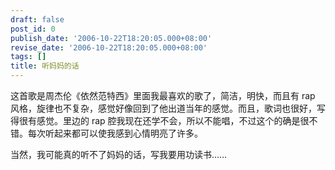 ```yaml
---
draft: false
post_id: 0
publish_date: '2006-10-22T18:20:05.000+08:00'
revise_date: '2006-10-22T18:20:05.000+08:00'
tags: []
title: 听妈妈的话
---
```


这首歌是周杰伦《依然范特西》里面我最喜欢的歌了，简洁，明快，而且有 rap 风格，旋律也不复杂，感觉好像回到了他出道当年的感觉。而且，歌词也很好，写得很有感觉。里边的 rap 腔我现在还学不会，所以不能唱，不过这个的确是很不错。每次听起来都可以使我感到心情明亮了许多。

当然，我可能真的听不了妈妈的话，写我要用功读书……
